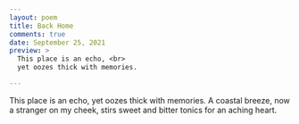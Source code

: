 ```yaml
---
layout: poem
title: Back Home
comments: true
date: September 25, 2021
preview: >
  This place is an echo, <br>
  yet oozes thick with memories. 

---
```


This place is an echo, 
yet oozes thick with memories. 
A coastal breeze,
now a stranger on my cheek,
stirs sweet and bitter
tonics for an aching heart.